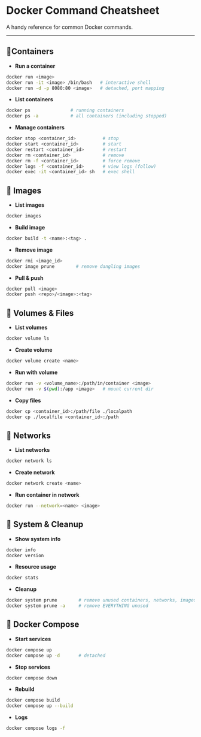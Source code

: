 # Docker Command Cheatsheet

A handy reference for common Docker commands.

---

## 🔹Containers

- **Run a container**

```bash
docker run <image>
docker run -it <image> /bin/bash   # interactive shell
docker run -d -p 8080:80 <image>   # detached, port mapping
```

* **List containers**

```bash
docker ps               # running containers
docker ps -a            # all containers (including stopped)
```

* **Manage containers**

```bash
docker stop <container_id>          # stop
docker start <container_id>         # start
docker restart <container_id>       # restart
docker rm <container_id>            # remove
docker rm -f <container_id>         # force remove
docker logs -f <container_id>       # view logs (follow)
docker exec -it <container_id> sh   # exec shell
```

## 🔹 Images

* **List images**

```bash
docker images
```

* **Build image**

```bash
docker build -t <name>:<tag> .
```

* **Remove image**

```bash
docker rmi <image_id>
docker image prune        # remove dangling images
```

* **Pull & push**

```bash
docker pull <image>
docker push <repo>/<image>:<tag>
```


## 🔹 Volumes & Files

* **List volumes**

```bash
docker volume ls
```

* **Create volume**

```bash
docker volume create <name>
```

* **Run with volume**

```bash
docker run -v <volume_name>:/path/in/container <image>
docker run -v $(pwd):/app <image>   # mount current dir
```

* **Copy files**

```bash
docker cp <container_id>:/path/file ./localpath
docker cp ./localfile <container_id>:/path
```

## 🔹 Networks

* **List networks**

```bash
docker network ls
```

* **Create network**

```bash
docker network create <name>
```

* **Run container in network**

```bash
docker run --network=<name> <image>
```


## 🔹 System & Cleanup

* **Show system info**

```bash
docker info
docker version
```

* **Resource usage**

```bash
docker stats
```

* **Cleanup**

```bash
docker system prune        # remove unused containers, networks, images
docker system prune -a     # remove EVERYTHING unused
```


## 🔹 Docker Compose

* **Start services**

```bash
docker compose up
docker compose up -d       # detached
```

* **Stop services**

```bash
docker compose down
```

* **Rebuild**

```bash
docker compose build
docker compose up --build
```

* **Logs**

```bash
docker compose logs -f
```


